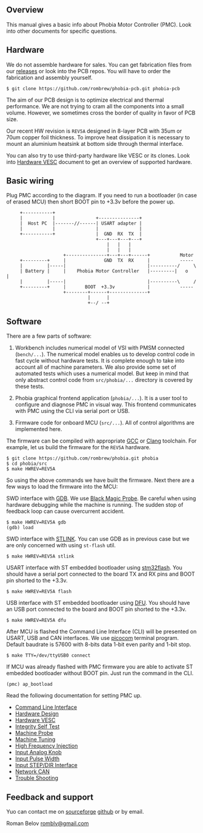 ## Overview

This manual gives a basic info about Phobia Motor Controller (PMC). Look into
other documents for specific questions.

## Hardware

We do not assemble hardware for sales. You can get fabrication files from our
[releases](https://sourceforge.net/projects/phobia/files/) or look into the PCB
repos. You will have to order the fabrication and assembly yourself.

	$ git clone https://github.com/rombrew/phobia-pcb.git phobia-pcb

The aim of our PCB design is to optimize electrical and thermal performance.
We are not trying to cram all the components into a small volume. However, we
sometimes cross the border of quality in favor of PCB size.

Our recent HW revision is `REV5A` designed in 8-layer PCB with 35um or 70um
copper foil thickness. To improve heat dissipation it is necessary to mount an
aluminium heatsink at bottom side through thermal interface.

You can also try to use third-party hardware like VESC or its clones. Look into
[Hardware VESC](HardwareVESC.md) document to get an overview of supported
hardware.

## Basic wiring

Plug PMC according to the diagram. If you need to run a bootloader (in case of
erased MCU) then short BOOT pin to +3.3v before the power up.

```
	 +-----------+
	 |           |               +---------------+
	 |  Host PC  |-------//------| USART adapter |
	 |           |               |               |
	 +-----------+               |  GND  RX  TX  |
	                             +---+---+---+---+
	                                 |   |   |
	                                 |   |   |
	                 +---------------+---+---+------+           Motor
	 +---------+     |              GND  TX  RX     |           -----
	 |         |-----|                              |----------/     \
	 | Battery |     |    Phobia Motor Controller   |---------|   o   |
	 |         |-----|                              |----------\     /
	 +---------+     |       BOOT  +3.3v            |           -----
	                 +--------+------+--------------+
	                          |      |
	                          +--/ --+
```

## Software

There are a few parts of software:

1. Workbench includes numerical model of VSI with PMSM connected (`bench/...`).
   The numerical model enables us to develop control code in fast cycle without
   hardware tests. It is complete enough to take into account all of machine
   parameters. We also provide some set of automated tests which uses a
   numerical model. But keep in mind that only abstract control code from
   `src/phobia/...` directory is covered by these tests.

2. Phobia graphical frontend application (`phobia/...`). It is a user tool to
   configure and diagnose PMC in visual way. This frontend communicates with
   PMC using the CLI via serial port or USB.

3. Firmware code for onboard MCU (`src/...`). All of control algorithms are
   implemented here.

The firmware can be compiled with appropriate [GCC](https://gcc.gnu.org/) or
[Clang](https://clang.llvm.org/) toolchain. For example, let us build the
firmware for the `REV5A` hardware.

	$ git clone https://github.com/rombrew/phobia.git phobia
	$ cd phobia/src
	$ make HWREV=REV5A

So using the above commands we have built the firmware. Next there are a few
ways to load the firmware into the MCU:

SWD interface with [GDB](https://www.gnu.org/software/gdb/). We use
[Black Magic Probe](https://1bitsquared.com/products/black-magic-probe). Be
careful when using hardware debugging while the machine is running. The sudden
stop of feedback loop can cause overcurrent accident.

	$ make HWREV=REV5A gdb
	(gdb) load

SWD interface with [STLINK](https://github.com/stlink-org/stlink). You can use
GDB as in previous case but we are only concerned with using `st-flash` util.

	$ make HWREV=REV5A stlink

USART interface with ST embedded bootloader using
[stm32flash](https://sourceforge.net/projects/stm32flash/). You should have a
serial port connected to the board TX and RX pins and BOOT pin shorted to the
+3.3v.

	$ make HWREV=REV5A flash

USB interface with ST embedded bootloader using
[DFU](http://dfu-util.sourceforge.net/). You should have an USB port connected
to the board and BOOT pin shorted to the +3.3v.

	$ make HWREV=REV5A dfu

After MCU is flashed the Command Line Interface (CLI) will be presented on
USART, USB and CAN interfaces. We use
[picocom](https://github.com/npat-efault/picocom) terminal program. Default
baudrate is 57600 with 8-bits data 1-bit even parity and 1-bit stop.

	$ make TTY=/dev/ttyUSB0 connect

If MCU was already flashed with PMC firmware you are able to activate ST
embedded bootloader without BOOT pin. Just run the command in the CLI.

	(pmc) ap_bootload

Read the following documentation for setting PMC up.

* [Command Line Interface](CommandLineInterface.md)
* [Hardware Design](HardwareDesign.md)
* [Hardware VESC](HardwareVESC.md)
* [Integrity Self Test](IntegritySelfTest.md)
* [Machine Probe](MachineProbe.md)
* [Machine Tuning](MachineTuning.md)
* [High Frequency Injection](HighFrequencyInjection.md)
* [Input Analog Knob](InputAnalogKnob.md)
* [Input Pulse Width](InputPulseWidth.md)
* [Input STEP/DIR Interface](InputStepDirection.md)
* [Network CAN](NetworkCAN.md)
* [Trouble Shooting](TroubleShooting.md)

## Feedback and support

Yuo can contact me on [sourceforge](https://sourceforge.net/projects/phobia/)
[github](https://github.com/rombrew/phobia) or by email.

Roman Belov <romblv@gmail.com>

